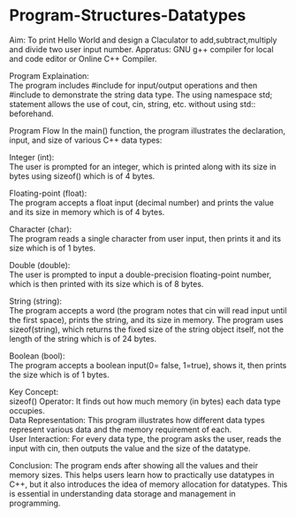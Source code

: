 # Program-Structures-Datatypes
Aim: To print Hello World and design a Claculator to add,subtract,multiply and divide two user input number.
Appratus: GNU g++ compiler for local and code editor or Online C++ Compiler.

Program Explaination:      
The program includes #include<iostream>  for input/output operations and then #include<string>  to demonstrate the string data type. The using namespace std; statement allows the use of cout, cin, string, etc. without using std:: beforehand.

Program Flow
In the main() function, the program illustrates the declaration, input, and size of various C++ data types:

Integer (int):                                                                             
The user is prompted for an integer, which is printed along with its size in bytes using sizeof() which is of 4 bytes.

Floating-point (float):                                                                                          
The program accepts a float input (decimal number) and prints the value and its size in memory  which is of 4 bytes. 

Character (char):                                                                                      
The program reads a single character from user input, then prints it and its size  which is of 1 bytes. 

Double (double):                                                                   
The user is prompted to input a double-precision floating-point number, which is then printed with its size  which is of 8 bytes. 

String (string):                                                                                                                                                                                              
The program accepts a word (the program notes that cin will read input until the first space), prints the string, and its size in memory. The program uses sizeof(string), which returns the fixed size of the string object itself, not the length of the string  which is of 24 bytes. 

Boolean (bool):                                                                                             
The program accepts a boolean input(0= false, 1=true), shows it, then prints the size  which is of 1 bytes.

Key Concept:    
sizeof() Operator: It finds out how much memory (in bytes) each data type occupies.                                             
Data Representation: This program illustrates how different data types represent various data and the memory requirement of each.                   
User Interaction: For every data type, the program asks the user, reads the input with cin, then outputs the value and the size of the datatype.

Conclusion:
The program ends after showing all the values and their memory sizes. This helps users learn how to practically use datatypes in C++, but it also introduces the idea of memory allocation for datatypes. This is essential in understanding data storage and management in programming.

